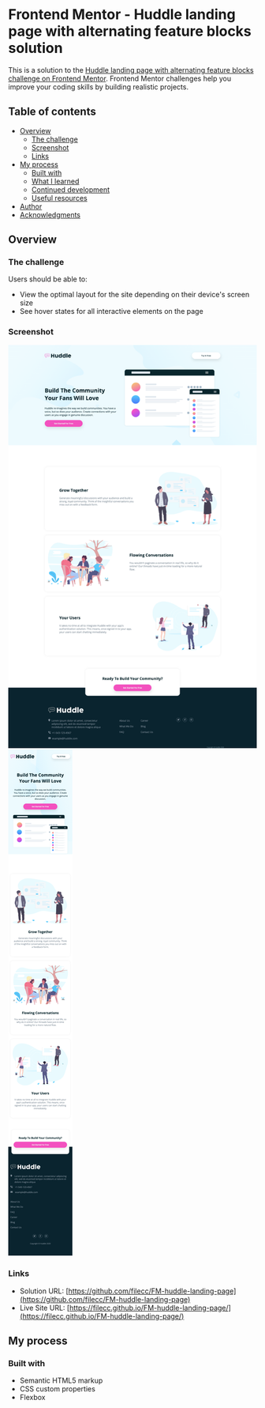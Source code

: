 # Frontend Mentor - Huddle landing page with alternating feature blocks solution

This is a solution to the [Huddle landing page with alternating feature blocks challenge on Frontend Mentor](https://www.frontendmentor.io/challenges/huddle-landing-page-with-alternating-feature-blocks-5ca5f5981e82137ec91a5100). Frontend Mentor challenges help you improve your coding skills by building realistic projects. 

## Table of contents

- [Overview](#overview)
  - [The challenge](#the-challenge)
  - [Screenshot](#screenshot)
  - [Links](#links)
- [My process](#my-process)
  - [Built with](#built-with)
  - [What I learned](#what-i-learned)
  - [Continued development](#continued-development)
  - [Useful resources](#useful-resources)
- [Author](#author)
- [Acknowledgments](#acknowledgments)


## Overview

### The challenge

Users should be able to:

- View the optimal layout for the site depending on their device's screen size
- See hover states for all interactive elements on the page

### Screenshot

![Desktop](./huddle-desktop.png)
![Mobile](./huddle-mobile.png)

### Links

- Solution URL: [https://github.com/filecc/FM-huddle-landing-page](https://github.com/filecc/FM-huddle-landing-page)
- Live Site URL: [https://filecc.github.io/FM-huddle-landing-page/](https://filecc.github.io/FM-huddle-landing-page/)

## My process

### Built with

- Semantic HTML5 markup
- CSS custom properties
- Flexbox

